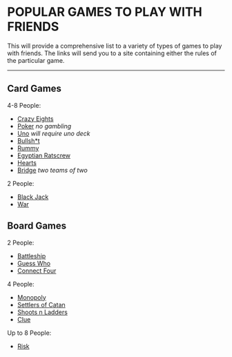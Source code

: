 # **POPULAR GAMES TO PLAY WITH FRIENDS**
This will provide a comprehensive list to a variety of types of games to play with friends. The links will send you to a site containing either the rules of the particular game.

---

## Card Games
4-8 People:
- [Crazy Eights](https://bicyclecards.com/how-to-play/crazy-eights)
- [Poker](https://bicyclecards.com/how-to-play/basics-of-poker) *no gambling*
- [Uno](https://www.unorules.com/) *will require uno deck*
- [Bullsh*t](https://gamerules.com/rules/bullshit-card-game/)
- [Rummy](https://bicyclecards.com/how-to-play/rummy-rum)
- [Egyptian Ratscrew](https://bicyclecards.com/how-to-play/egyptian-rat-screw)
- [Hearts](https://bicyclecards.com/how-to-play/hearts/)
- [Bridge](https://bicyclecards.com/how-to-play/bridge) *two teams of two*

2 People: 
- [Black Jack](https://bicyclecards.com/how-to-play/blackjack)
- [War](https://bicyclecards.com/how-to-play/war)

## Board Games
2 People:
- [Battleship](https://en.wikipedia.org/wiki/Battleship_(game))
- [Guess Who](https://instructions.hasbro.com/en-nz/instruction/Guess-Who--Classic-Game)
- [Connect Four](https://instructions.hasbro.com/en-my/instruction/connect-4-game)

4 People:
- [Monopoly](https://en.wikibooks.org/wiki/Monopoly/Official_Rules)
- [Settlers of Catan](https://www.catan.com/understand-catan/game-rules)
- [Shoots n Ladders](https://instructions.hasbro.com/en-us/instruction/chutes-and-ladders-board-game-instructions)
- [Clue](https://instructions.hasbro.com/en-au/instruction/clue-the-classic-mystery-game)

Up to 8 People:
- [Risk](https://instructions.hasbro.com/en-us/instruction/Risk-Game)
